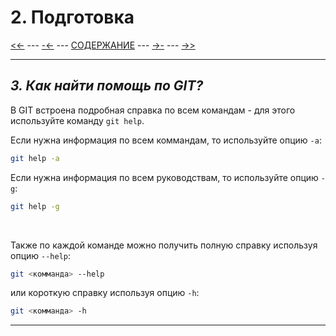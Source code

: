# **2. Подготовка**

[<<-](./1-1.md) ---
[-<-](./2-2.md) ---
[СОДЕРЖАНИЕ](./README.md) ---
[->-](./3-1.md) ---
[->>](./3-1.md)

---

## *3. Как найти помощь по GIT?*

В GIT встроена подробная справка по всем командам - для этого используйте команду `git help`.

Если нужна информация по всем коммандам, то используйте опцию `-a`:

```bash
git help -a
```

Если нужна информация по всем руководствам, то используйте опцию `-g`:

```bash
git help -g
```

<br>

Также по каждой команде можно получить полную справку используя опцию `--help`:

```bash
git <комманда> --help
```

или короткую справку используя опцию `-h`:

```bash
git <комманда> -h
```

---
